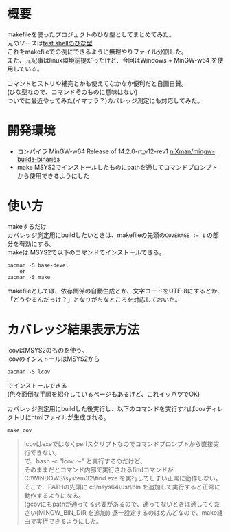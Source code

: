# 概要

makefileを使ったプロジェクトのひな型としてまとめてみた。  
元のソースは[test shellのひな型](https://ippei8jp.github.io/memoBlog/2023/05/15/test_shell_1.html)  
これをmakefileでの例にできるように無理やりファイル分割した。  
また、元記事はlinux環境前提だったけど、今回はWindows + MinGW-w64 を使用している。  

コマンドヒストリや補完とかも使えてなかなか便利だと自画自賛。  
(ひな型なので、コマンドそのものに意味はない)  
ついでに最近やってみた(イマサラ？)カバレッジ測定にも対応してみた。  

# 開発環境

- コンパイラ MinGW-w64 Release of 14.2.0-rt_v12-rev1 [niXman/mingw-builds-binaries](https://github.com/niXman/mingw-builds-binaries/releases)   
- make MSYS2でインストールしたものにpathを通してコマンドプロンプトから使用できるようにした  


# 使い方

makeするだけ  
カバレッジ測定用にbuildしたいときは、makefileの先頭の``COVERAGE := 1`` の部分を有効にする。  
makeは MSYS2で以下のコマンドでインストールできる。
```
pacman -S base-devel
    or
pacman -S make
```


makefileとしては、依存関係の自動生成とか、文字コードをUTF-8にするとか、
「どうやるんだっけ？」となりがちなところを対応しておいた。  

# カバレッジ結果表示方法
lcovはMSYS2のものを使う。  
lcovのインストールはMSYS2から  
```
pacman -S lcov
```
でインストールできる  
(色々面倒な手順を紹介しているページもあるけど、これイッパツでOK)  

カバレッジ測定用にbuildした後実行し、以下のコマンドを実行すればcovディレクトリにhtmlファイルが生成される。  
```
make cov
```

> lcovはexeではなくperlスクリプトなのでコマンドプロンプトから直接実行できない。  
> で、bash -c "lcov ～" と実行するのだけど、  
> そのままだとコマンド内部で実行されるfindコマンドが C:\WINDOWS\system32\find.exe を実行してしまい正常に動作しない。
> そこで、PATHの先頭に c:\msys64\usr\bin を追加して実行すると正常に動作するようになる。  
> (gcovにもpathが通ってる必要があるので、通ってないときは通してください(MINGW_BIN_DIR を追加))
> 逐一設定するのはめんどなので、make経由で実行できるようにした。  
